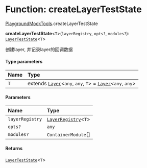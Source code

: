 # Function: createLayerTestState

[PlaygroundMockTools](/en/auto-docs/core/modules/PlaygroundMockTools.md).createLayerTestState

**createLayerTestState**<`T`>(`layerRegistry`, `opts?`, `modules?`): [`LayerTestState`](/en/auto-docs/core/classes/PlaygroundMockTools.LayerTestState.md)<`T`>

创建layer, 并记录layer的回调数据

#### Type parameters

| Name | Type |
| :------ | :------ |
| `T` | extends [`Layer`](/en/auto-docs/core/classes/Layer.md)<`any`, `any`, `T`> = [`Layer`](/en/auto-docs/core/classes/Layer.md)<`any`, `any`> |

#### Parameters

| Name | Type |
| :------ | :------ |
| `layerRegistry` | [`LayerRegistry`](/en/auto-docs/core/interfaces/LayerRegistry.md)<`T`> |
| `opts?` | `any` |
| `modules?` | `ContainerModule`\[] |

#### Returns

[`LayerTestState`](/en/auto-docs/core/classes/PlaygroundMockTools.LayerTestState.md)<`T`>
